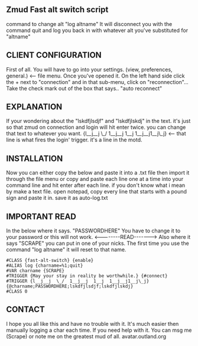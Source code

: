 ## Zmud Fast alt switch script

command to change alt "log altname" It will disconnect you with the
command quit and log you back in with whatever alt you've substituted
for "altname"

## CLIENT CONFIGURATION

First of all. You will have to go into your settings. (view,
preferences, general.) \<-- file menu. Once you've opened it. On the
left hand side click the + next to "connection" and in that sub-menu,
click on "reconnection"... Take the check mark out of the box that
says.. "auto reconnect"

## EXPLANATION

If your wondering about the "lskdfjlsdjf" and "lskdfjlskdj" in the text.
it's just so that zmud on connection and login will hit enter twice. you
can change that text to whatever you want. {l\_\_j\_\_j \\\_/
1\_\_j\_\_j 1\_\_j 1\_\_j\_\_j1\_\_j\\\_j} \<-- that line is what fires
the login' trigger. it's a line in the motd.

## INSTALLATION

Now you can either copy the below and paste it into a .txt file then
import it through the file menu or copy and paste each line one at a
time into your command line and hit enter after each line. if you don't
know what i mean by make a text file. open notepad, copy every line that
starts with a pound sign and paste it in. save it as auto-log.txt

## IMPORTANT READ

In the below where it says. "PASSWORDHERE" You have to change it to your
password or this will not work. \<--------READ-------\> Also where it
says "SCRAPE" you can put in one of your nicks. The first time you use
the command "log altname" it will reset to that name.

    #CLASS {fast-alt-switch} {enable}
    #ALIAS log {charname=%1;quit}
    #VAR charname {SCRAPE}
    #TRIGGER {May your stay in reality be worthwhile.} {#connect}
    #TRIGGER {l__j__j  \_/  1__j__j  1__j  1__j__j1__j\_j} {@charname;PASSWORDHERE;lskdfjlsdjf;lskdfjlskdj}
    #CLASS 0

## CONTACT

I hope you all like this and have no trouble with it. It's much easier
then manually logging a char each time. If you need help with it. You
can msg me (Scrape) or note me on the greatest mud of all.
avatar.outland.org
